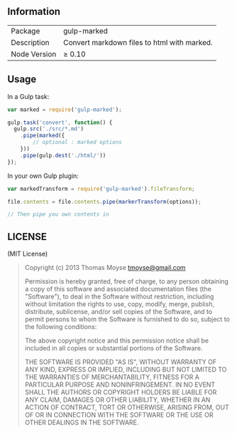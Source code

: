 ## Information

<table>
<tr>
<td>Package</td><td>gulp-marked</td>
</tr>
<tr>
<td>Description</td>
<td>Convert markdown files to html with marked.</td>
</tr>
<tr>
<td>Node Version</td>
<td>≥ 0.10</td>
</tr>
</table>

## Usage

In a Gulp task:

```javascript
var marked = require('gulp-marked');

gulp.task('convert', function() {
  gulp.src('./src/*.md')
    .pipe(marked({
    	// optional : marked options
    }))
    .pipe(gulp.dest('./html/'))
});
```

In your own Gulp plugin:
```js
var markedTransform = require('gulp-marked').fileTransform;

file.contents = file.contents.pipe(markerTransform(options));

// Then pipe you own contents in


```

## LICENSE

(MIT License)

> Copyright (c) 2013 Thomas Moyse <tmoyse@gmail.com>
>
> Permission is hereby granted, free of charge, to any person obtaining
> a copy of this software and associated documentation files (the
> "Software"), to deal in the Software without restriction, including
> without limitation the rights to use, copy, modify, merge, publish,
> distribute, sublicense, and/or sell copies of the Software, and to
> permit persons to whom the Software is furnished to do so, subject to
> the following conditions:
>
> The above copyright notice and this permission notice shall be
> included in all copies or substantial portions of the Software.
>
> THE SOFTWARE IS PROVIDED "AS IS", WITHOUT WARRANTY OF ANY KIND,
> EXPRESS OR IMPLIED, INCLUDING BUT NOT LIMITED TO THE WARRANTIES OF
> MERCHANTABILITY, FITNESS FOR A PARTICULAR PURPOSE AND
> NONINFRINGEMENT. IN NO EVENT SHALL THE AUTHORS OR COPYRIGHT HOLDERS BE
> LIABLE FOR ANY CLAIM, DAMAGES OR OTHER LIABILITY, WHETHER IN AN ACTION
> OF CONTRACT, TORT OR OTHERWISE, ARISING FROM, OUT OF OR IN CONNECTION
> WITH THE SOFTWARE OR THE USE OR OTHER DEALINGS IN THE SOFTWARE.

